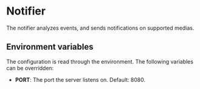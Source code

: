 # Notifier
The notifier analyzes events, and sends notifications on supported medias.

## Environment variables
The configuration is read through the environment. The following variables can be overridden:
- **PORT**: The port the server listens on. Default: 8080.
